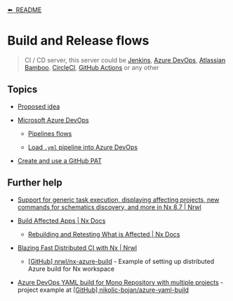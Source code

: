 [⬅️&nbsp;&nbsp;README](../../README.md)

# Build and Release flows

> CI / CD server, this server could be [Jenkins](https://jenkins.io/), [Azure DevOps](https://dev.azure.com/), [Atlassian Bamboo](https://www.atlassian.com/software/bamboo), [CircleCI](https://circleci.com/), [GitHub Actions](https://github.com/actions) or any other

## Topics

- [Proposed idea](proposed-idea.md)

- [Microsoft Azure DevOps](azure-devops.md)

  - [Pipelines flows](azure-devops_pipelines-flows.md)

  - [Load `.yml` pipeline into Azure DevOps](azure-devops_load-yml-pipeline.md)

- [Create and use a GitHub PAT](github-pat.md)

## Further help

- [Support for generic task execution, displaying affecting projects, new commands for schematics discovery, and more in Nx 8.7 | Nrwl](https://blog.nrwl.io/support-for-generic-task-execution-displaying-affecting-libraries-new-commands-for-schematics-1b62b444ad0e)

- [Build Affected Apps | Nx Docs](https://nx.dev/react/tutorial/11-build-affected-projects)

  - [Rebuilding and Retesting What is Affected | Nx Docs](https://nx.dev/react/guides/monorepo-affected)

- [Blazing Fast Distributed CI with Nx | Nrwl](https://blog.nrwl.io/blazing-fast-distributed-ci-with-nx-a1f5974f7393)

  - [[GitHub] nrwl/nx-azure-build](https://github.com/nrwl/nx-azure-build) - Example of setting up distributed Azure build for Nx workspace

- [Azure DevOps YAML build for Mono Repository with multiple projects](https://dev.to/nikolicbojan/azure-devops-yaml-build-for-mono-repository-with-multiple-projects-146g) - project example at [[GitHub] nikolic-bojan/azure-yaml-build](https://github.com/nikolic-bojan/azure-yaml-build)

